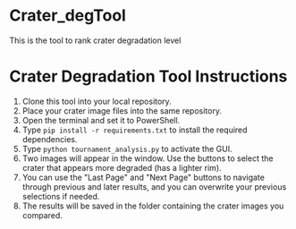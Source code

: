 # Crater_degTool
This is the tool to rank crater degradation level

# Crater Degradation Tool Instructions

1. Clone this tool into your local repository.
2. Place your crater image files into the same repository.
3. Open the terminal and set it to PowerShell.
4. Type `pip install -r requirements.txt` to install the required dependencies.
5. Type `python tournament_analysis.py` to activate the GUI.
6. Two images will appear in the window. Use the buttons to select the crater that appears more degraded (has a lighter rim).
7. You can use the "Last Page" and "Next Page" buttons to navigate through previous and later results, and you can overwrite your previous selections if needed.
8. The results will be saved in the folder containing the crater images you compared.
